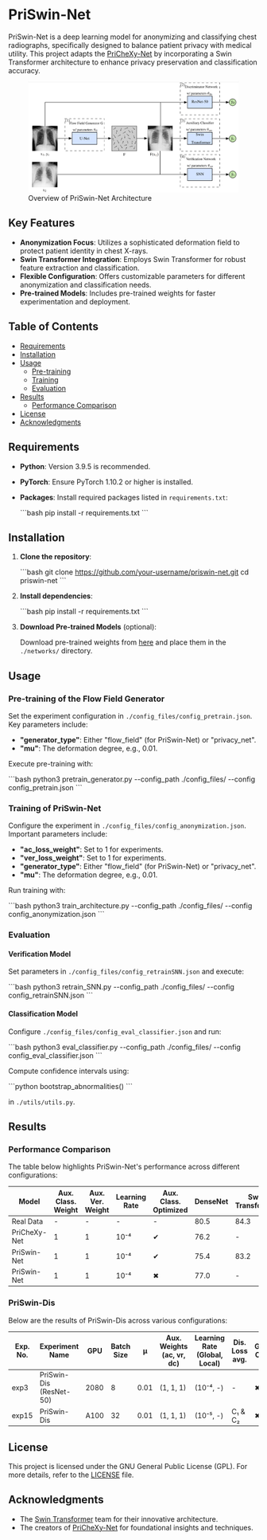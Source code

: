 # PriSwin-Net

PriSwin-Net is a deep learning model for anonymizing and classifying chest radiographs, specifically designed to balance patient privacy with medical utility. This project adapts the [PriCheXy-Net](https://github.com/kaipackhaeuser/PriCheXy-Net) by incorporating a Swin Transformer architecture to enhance privacy preservation and classification accuracy.

<figure>
    <img src="PriSwin-Dis.png" width="600">
    <figcaption>Overview of PriSwin-Net Architecture</figcaption>
</figure>

## Key Features

- **Anonymization Focus**: Utilizes a sophisticated deformation field to protect patient identity in chest X-rays.
- **Swin Transformer Integration**: Employs Swin Transformer for robust feature extraction and classification.
- **Flexible Configuration**: Offers customizable parameters for different anonymization and classification needs.
- **Pre-trained Models**: Includes pre-trained weights for faster experimentation and deployment.

## Table of Contents

- [Requirements](#requirements)
- [Installation](#installation)
- [Usage](#usage)
  - [Pre-training](#pre-training-of-the-flow-field-generator)
  - [Training](#training-of-priswin-net)
  - [Evaluation](#evaluation)
- [Results](#results)
  - [Performance Comparison](#performance-comparison)
- [License](#license)
- [Acknowledgments](#acknowledgments)

## Requirements

- **Python**: Version 3.9.5 is recommended.
- **PyTorch**: Ensure PyTorch 1.10.2 or higher is installed.
- **Packages**: Install required packages listed in `requirements.txt`:

  \```bash
  pip install -r requirements.txt
  \```

## Installation

1. **Clone the repository**:

   \```bash
   git clone https://github.com/your-username/priswin-net.git
   cd priswin-net
   \```

2. **Install dependencies**:

   \```bash
   pip install -r requirements.txt
   \```

3. **Download Pre-trained Models** (optional):

   Download pre-trained weights from [here](https://github.com/your-username/Pre-trained-Weights) and place them in the `./networks/` directory.

## Usage

### Pre-training of the Flow Field Generator

Set the experiment configuration in `./config_files/config_pretrain.json`. Key parameters include:

- **"generator_type"**: Either "flow_field" (for PriSwin-Net) or "privacy_net".
- **"mu"**: The deformation degree, e.g., 0.01.

Execute pre-training with:

\```bash
python3 pretrain_generator.py --config_path ./config_files/ --config config_pretrain.json
\```

### Training of PriSwin-Net

Configure the experiment in `./config_files/config_anonymization.json`. Important parameters include:

- **"ac_loss_weight"**: Set to 1 for experiments.
- **"ver_loss_weight"**: Set to 1 for experiments.
- **"generator_type"**: Either "flow_field" (for PriSwin-Net) or "privacy_net".
- **"mu"**: The deformation degree, e.g., 0.01.

Run training with:

\```bash
python3 train_architecture.py --config_path ./config_files/ --config config_anonymization.json
\```

### Evaluation

#### Verification Model

Set parameters in `./config_files/config_retrainSNN.json` and execute:

\```bash
python3 retrain_SNN.py --config_path ./config_files/ --config config_retrainSNN.json
\```

#### Classification Model

Configure `./config_files/config_eval_classifier.json` and run:

\```bash
python3 eval_classifier.py --config_path ./config_files/ --config config_eval_classifier.json
\```

Compute confidence intervals using:

\```python
bootstrap_abnormalities()
\```

in `./utils/utils.py`.

## Results

### Performance Comparison

The table below highlights PriSwin-Net's performance across different configurations:

| Model        | Aux. Class. Weight | Aux. Ver. Weight | Learning Rate | Aux. Class. Optimized | DenseNet | Swin Transformer | Verification Score |
|--------------|--------------------|------------------|---------------|-----------------------|----------|------------------|--------------------|
| Real Data    | -                  | -                | -             | -                     | 80.5     | 84.3             | 81.8 ± 0.6         |
| PriCheXy-Net | 1                  | 1                | 10⁻⁴          | ✔                     | 76.2     | -                | 57.7 ± 4.0         |
| PriSwin-Net  | 1                  | 1                | 10⁻⁴          | ✔                     | 75.4     | 83.2             | 62.9 ± 4.9         |
| PriSwin-Net  | 1                  | 1                | 10⁻⁴          | ✖                     | 77.0     | -                | 66.6 ± 4.0         |

### PriSwin-Dis

Below are the results of PriSwin-Dis across various configurations:

| Exp. No. | Experiment Name             | GPU  | Batch Size | μ    | Aux. Weights (ac, vr, dc) | Learning Rate (Global, Local) | Dis. Loss avg. | Gradient Clipping | Aux. Class. optimized | VR Log Likel. | Class. Score (DenseNet)($\\uparrow$) | Ver. Score ($\\downarrow$) |
|----------|-----------------------------|------|------------|------|---------------------------|------------------------------|----------------|------------------|------------------------|---------------|--------------------------------------|--------------------------|
| exp3     | PriSwin-Dis (ResNet-50)     | 2080 | 8          | 0.01 | (1, 1, 1)                 | (10⁻⁴, -)                   | -              | ✖                | ✔                      | ✔             | 74.5 (DenseNet), 82.9 (SwinT)        | 51.6 ± 1.8               |
| exp15    | PriSwin-Dis                 | A100 | 32         | 0.01 | (1, 1, 1)                 | (10⁻⁵, -)                   | C₁ & C₂        | ✖                | ✔                      | ✖             | 77.0                                | 62.2 ± 3.6               |

## License

This project is licensed under the GNU General Public License (GPL). For more details, refer to the [LICENSE](LICENSE) file.

## Acknowledgments

- The [Swin Transformer](https://github.com/microsoft/Swin-Transformer) team for their innovative architecture.
- The creators of [PriCheXy-Net](https://github.com/kaipackhaeuser/PriCheXy-Net) for foundational insights and techniques.
